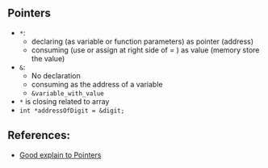 ## Pointers

- `*`:
  - declaring (as variable or function parameters) as pointer (address)
  - consuming (use or assign at right side of = ) as value (memory store the value)
- `&`:
  - No declaration
  - consuming as the address of a variable
  - `&variable_with_value`
- `*` is closing related to array
- `int *addressOfDigit = &digit;`

## References:

- [Good explain to Pointers](https://www.freecodecamp.org/news/pointers-in-c-are-not-as-difficult-as-you-think/#1-what-exactly-are-pointers)
